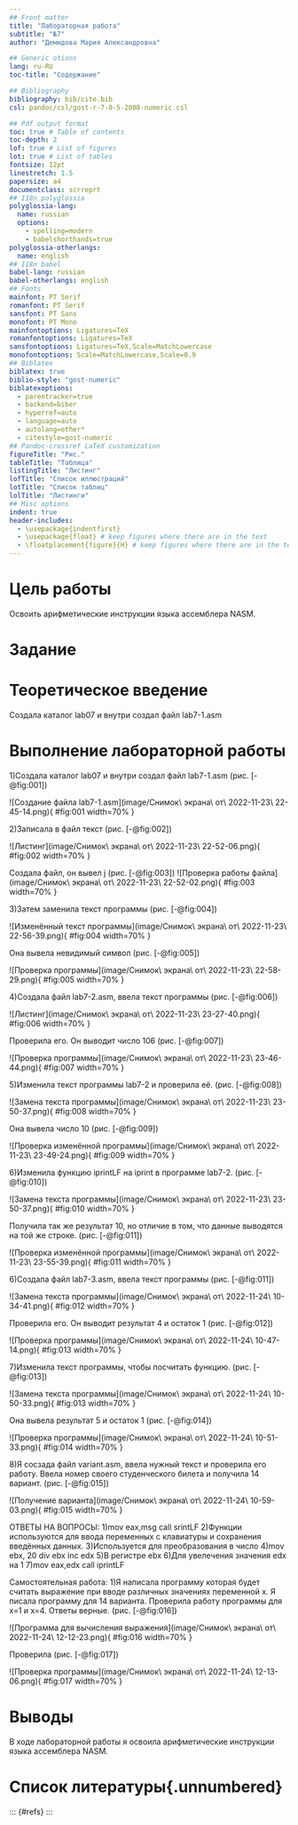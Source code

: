 ```yaml
---
## Front matter
title: "Лабораторная работа"
subtitle: "№7"
author: "Демидова Мария Александровна"

## Generic otions
lang: ru-RU
toc-title: "Содержание"

## Bibliography
bibliography: bib/cite.bib
csl: pandoc/csl/gost-r-7-0-5-2008-numeric.csl

## Pdf output format
toc: true # Table of contents
toc-depth: 2
lof: true # List of figures
lot: true # List of tables
fontsize: 12pt
linestretch: 1.5
papersize: a4
documentclass: scrreprt
## I18n polyglossia
polyglossia-lang:
  name: russian
  options:
	- spelling=modern
	- babelshorthands=true
polyglossia-otherlangs:
  name: english
## I18n babel
babel-lang: russian
babel-otherlangs: english
## Fonts
mainfont: PT Serif
romanfont: PT Serif
sansfont: PT Sans
monofont: PT Mono
mainfontoptions: Ligatures=TeX
romanfontoptions: Ligatures=TeX
sansfontoptions: Ligatures=TeX,Scale=MatchLowercase
monofontoptions: Scale=MatchLowercase,Scale=0.9
## Biblatex
biblatex: true
biblio-style: "gost-numeric"
biblatexoptions:
  - parentracker=true
  - backend=biber
  - hyperref=auto
  - language=auto
  - autolang=other*
  - citestyle=gost-numeric
## Pandoc-crossref LaTeX customization
figureTitle: "Рис."
tableTitle: "Таблица"
listingTitle: "Листинг"
lofTitle: "Список иллюстраций"
lotTitle: "Список таблиц"
lolTitle: "Листинги"
## Misc options
indent: true
header-includes:
  - \usepackage{indentfirst}
  - \usepackage{float} # keep figures where there are in the text
  - \floatplacement{figure}{H} # keep figures where there are in the text
---
```


# Цель работы

Освоить арифметические инструкции языка ассемблера NASM.

# Задание

# Теоретическое введение
Создала каталог lab07 и внутри создал файл lab7-1.asm

# Выполнение лабораторной работы

1)Создала каталог lab07 и внутри создал файл lab7-1.asm (рис. [-@fig:001])

![Создание файла lab7-1.asm](image/Cнимок\ экрана\ от\ 2022-11-23\ 22-45-14.png){ #fig:001 width=70% }

2)Записала в файл текст (рис. [-@fig:002])

![Листинг](image/Cнимок\ экрана\ от\ 2022-11-23\ 22-52-06.png){ #fig:002 width=70% }

Создала файл, он вывел j (рис. [-@fig:003])
![Проверка работы файла](image/Cнимок\ экрана\ от\ 2022-11-23\ 22-52-02.png){ #fig:003 width=70% }

3)Затем заменила текст программы (рис. [-@fig:004])

![Изменённый текст программы](image/Cнимок\ экрана\ от\ 2022-11-23\ 22-56-39.png){ #fig:004 width=70% }

Она вывела невидимый символ (рис. [-@fig:005])

![Проверка программы](image/Cнимок\ экрана\ от\ 2022-11-23\ 22-58-29.png){ #fig:005 width=70% }

4)Создала файл lab7-2.asm, ввела текст программы (рис. [-@fig:006])

![Листинг](image/Cнимок\ экрана\ от\ 2022-11-23\ 23-27-40.png){ #fig:006 width=70% }

Проверила его. Он выводит число 106 (рис. [-@fig:007])

![Проверка программы](image/Cнимок\ экрана\ от\ 2022-11-23\ 23-46-44.png){ #fig:007 width=70% }

5)Изменила текст программы lab7-2 и проверила её. (рис. [-@fig:008])

![Замена текста программы](image/Cнимок\ экрана\ от\ 2022-11-23\ 23-50-37.png){ #fig:008 width=70% }

Она вывела число 10 (рис. [-@fig:009])

![Проверка изменённой программы](image/Cнимок\ экрана\ от\ 2022-11-23\ 23-49-24.png){ #fig:009 width=70% }

6)Изменила функцию iprintLF на iprint в программе lab7-2. (рис. [-@fig:010])

![Замена текста программы](image/Cнимок\ экрана\ от\ 2022-11-23\ 23-50-37.png){ #fig:010 width=70% }

Получила так же результат 10, но отличие в том, что данные выводятся на той же строке. (рис. [-@fig:011])

![Проверка изменённой программы](image/Cнимок\ экрана\ от\ 2022-11-23\ 23-55-39.png){ #fig:011 width=70% }

6)Создала файл lab7-3.asm, ввела текст программы (рис. [-@fig:011])

![Замена текста программы](image/Cнимок\ экрана\ от\ 2022-11-24\ 10-34-41.png){ #fig:012 width=70% }

Проверила его. Он выводит результат 4 и остаток 1 (рис. [-@fig:012])

![Проверка программы](image/Cнимок\ экрана\ от\ 2022-11-24\ 10-47-14.png){ #fig:013 width=70% }

7)Изменила текст программы, чтобы посчитать функцию. (рис. [-@fig:013])

![Замена текста программы](image/Cнимок\ экрана\ от\ 2022-11-24\ 10-50-33.png){ #fig:013 width=70% }

Она вывела результат 5 и остаток 1 (рис. [-@fig:014])

![Проверка программы](image/Cнимок\ экрана\ от\ 2022-11-24\ 10-51-33.png){ #fig:014 width=70% }

8)Я сосзада файл variant.asm, ввела нужный текст и проверила его работу. 
Ввела номер своего студенческого билета и получила 14 вариант. (рис. [-@fig:015])

![Получение варианта](image/Cнимок\ экрана\ от\ 2022-11-24\ 10-59-03.png){ #fig:015 width=70% }

ОТВЕТЫ НА ВОПРОСЫ:
1)mov eax,msg call srintLF
2)Функции используются для ввода переменных с клавиатуры и сохранения введённых данных.
3)Используется для преобразования в число
4)mov ebx, 20 div ebx inc edx
5)В регистре ebx
6)Для увелечения значения edx на 1
7)mov eax,edx call iprintLF

Самостоятельная работа:
1)Я написала программу которая будет считать выражение при вводе различных значениях переменной х. Я писала программу для 14 варианта. Проверила работу программы для х=1 и х=4. Ответы верные. (рис. [-@fig:016])

![Программа для вычисления выражения](image/Cнимок\ экрана\ от\ 2022-11-24\ 12-12-23.png){ #fig:016 width=70% }

Проверила (рис. [-@fig:017])

![Проверка программы](image/Cнимок\ экрана\ от\ 2022-11-24\ 12-13-06.png){ #fig:017 width=70% }




# Выводы

В ходе лабораторной работы я освоила арифметические инструкции языка ассемблера NASM.

# Список литературы{.unnumbered}

::: {#refs}
:::
